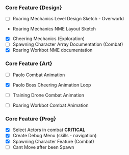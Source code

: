 ### Core Feature {Design}

- [ ] Roaring Mechanics Level Design Sketch - Overworld
- Roaring Mechanics NME Layout Sketch
- [x] Cheering Mechanics (Exploration) 
- [ ] Spawning Character Array Documentation (Combat)
- [x] Roaring Workbot NME documentation

### Core Feature {Art}

- [ ] Paolo Combat Animation  
- [x] Paolo Boss Cheering Animation Loop
- [ ] Training Drone Combat Animation
- [ ] Roaring Workbot Combat Animation


### Core Feature {Prog}


- [x] Select Actors in combat **CRITICAL**
- [x] Create Debug Menu (skills - navigation)
- [x] Spawning Character Feature (Combat) 
- [ ] Cant Move after been Spawn 